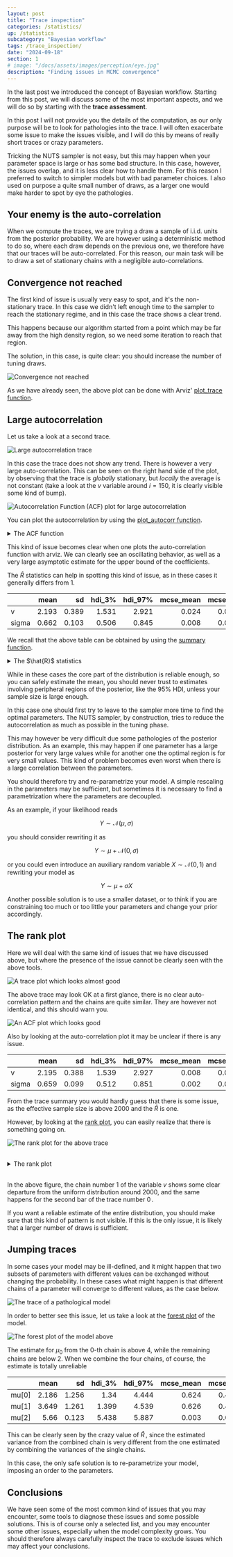 ```yaml
---
layout: post
title: "Trace inspection"
categories: /statistics/
up: /statistics
subcategory: "Bayesian workflow"
tags: /trace_inspection/
date: "2024-09-18"
section: 1
# image: "/docs/assets/images/perception/eye.jpg"
description: "Finding issues in MCMC convergence"
---
```


In the last post we introduced the concept of Bayesian workflow.
Starting from this post, we will discuss some of the most important aspects,
and we will do so by starting with the **trace assessment**.

In this post I will not provide you the details of the computation,
as our only purpose will be to look for pathologies into the trace.
I will often exacerbate some issue to make the issues visible,
and I will do this by means of really short traces or crazy parameters.

Tricking the NUTS sampler is not easy, but this may happen when
your parameter space is large or has some bad structure.
In this case, however, the issues overlap, and it is less clear how
to handle them. For this reason I preferred to switch to simpler models
but with bad parameter choices.
I also used on purpose a quite small number of draws, as a larger one would
make harder to spot by eye the pathologies.

## Your enemy is the auto-correlation
When we compute the traces, we are trying a draw a sample of i.i.d. units
from the posterior probability.
We are however using a deterministic method to do so, where each draw
depends on the previous one, we therefore have that our traces will be auto-correlated.
For this reason, our main task will be to draw a set of stationary chains with a negligible
auto-correlations.

## Convergence not reached

The first kind of issue is usually very easy to spot, and it's the non-stationary
trace. In this case we didn't left enough time to the sampler to reach the
stationary regime, and in this case the trace shows a clear trend.

This happens because our algorithm started from a point which may be far away from the high
density region, so we need some iteration to reach that region.

The solution, in this case, is quite clear: you should increase the number of tuning
draws.

![Convergence not reached](/docs/assets/images/statistics/trace/early.webp)

As we have already seen, the above plot can
be done with Arviz' [plot_trace function](https://python.arviz.org/en/stable/api/generated/arviz.plot_trace.html).

## Large autocorrelation

Let us take a look at a second trace.

![Large autocorrelation trace](/docs/assets/images/statistics/trace/acorr_trace.webp)

In this case the trace does not show any trend. There is however a very large auto-correlation.
This can be seen on the right hand side of the plot, by observing that
the trace is *globally* stationary, but *locally* the average is not
constant (take a look at the $v$ variable around $i=150$, it is clearly
visible some kind of bump).

![Autocorrelation Function (ACF) plot for large autocorrelation](/docs/assets/images/statistics/trace/acorr_acorr.webp)

You can plot the autocorrelation by using
the [plot_autocorr function](https://python.arviz.org/en/stable/api/generated/arviz.plot_trace.html).

<details class="math-details">
<summary> The ACF function
</summary>

For a fixed-step time series $\{X_t\}_{t=1,...T}$
the auto-correlation function is defined es

$$
\rho(\tau) = \mathbb{E}[\frac{(X_t-\mu)(X_{t+\tau}-\mu)}{\sigma^2}]
$$


where

$$
\mu = \mathbb{E}[X_t]
$$

and

$$
\sigma^2 = \mathbb{E}[(X_t-\mu)^2] \,.
$$

By definition, $-1\leq \rho(t) \leq 1\,, \rho(0) = 1\,.$
Moreover, if the observations are i.i.d., we have that
$
\rho(\tau>0)=0\,,
$
since
$$\mathbb{E}[(X_t-\mu)(X_{t+\tau}-\mu)] = \mathbb{E}[(X_t-\mu)]^2=(\mu-\mu)^2=0\,.$$
<br>
We can estimate $\rho(\tau)$ as

$$
\begin{align}
\rho(\tau) = & \frac{1}{T \sigma^2} \sum_{t=1}^T (X_t-\mu)(X_{t+\tau}-\mu)\\
\mu = & \frac{1}{T} \sum_{t=1}^T X_t \\
\sigma^2 = & \frac{1}{T} \sum_{t=1}^T (X_t-\mu)^2 \\
\end{align}
$$

</details>

This kind of issue becomes clear when one plots the auto-correlation function
with arviz.
We can clearly see an oscillating behavior, as well as a very large asymptotic
estimate for the upper bound of the coefficients.

The $\hat{R}$ statistics can help in spotting this kind
of issue, as in these cases it generally differs from 1.

|       |   mean |    sd |   hdi_3% |   hdi_97% |   mcse_mean |   mcse_sd |   ess_bulk |   ess_tail |   r_hat |
|:------|-------:|------:|---------:|----------:|------------:|----------:|-----------:|-----------:|--------:|
| v     |  2.193 | 0.389 |    1.531 |     2.921 |       0.024 |     0.017 |        268 |        520 |    1.02 |
| sigma |  0.662 | 0.103 |    0.506 |     0.845 |       0.008 |     0.006 |        238 |        290 |    1.03 |

We recall that the above table can be obtained
by using the [summary function](https://python.arviz.org/en/stable/api/generated/arviz.summary.html).

<details class="math-details">
<summary> The $\hat{R}$ statistics
</summary>

The $\hat{R}$ exploits the fact that all our chains should be random sub-samples
of a common distribution.
Let us now indicate as $X^j_i$ the $i$th sample of the $j$th trace,
where $i=1,...,S$ and $j=1,...,M\,.$
The variance is defined as

$$
Var[X] = \frac{1}{M S-1}\sum_{j=1}^M \sum_{i=1}^S (X^j_i - \mu)^2 \approx \frac{1}{M S}\sum_{j=1}^M \sum_{i=1}^S (X^j_i - \mu)^2 
$$

where

$$
\mu =\frac{1}{M S}\sum_{j=1}^M \sum_{i=1}^S X^j_i
$$

We can approximate the above quantity as the average within-variance $W$

$$
W = \frac{1}{M} \sum_{j=1}^M \sigma_j^2
$$

where

$$
\sigma_j^2 = \frac{1}{S-1} \sum_{i=1}^S (X^j_i - \mu_j)^2
$$

and

$$
\mu_j = \frac{1}{S} \sum_{i=1}^S X^j_i\,.
$$

Notice that

$$
\mu = \frac{1}{M} \sum_{j=1}^M \mu_j
$$

We now define the between sample variance $B$ as

$$
B = \frac{S}{M-1} \sum_{j=1}^M (\mu_j-\mu)^2
$$

We can estimate the variance as

$$
Var[X] = \frac{S-1}{S} W + \frac{1}{S} B
$$

$$
\begin{align}
&
\sum_{j=1}^M \sum_{i=1}^S (X^j_i - \mu)^2
= 
\sum_{j=1}^M \sum_{i=1}^S (X^j_i - \mu_j + \mu_j - \mu)^2\\
&
=
\sum_{j=1}^M \sum_{i=1}^S ( (X^j_i - \mu_j)^2 + (\mu_j - \mu)^2 +2 (X^j_i - \mu_j) (\mu_j - \mu))
=
\sum_{j=1}^M \sum_{i=1}^S( (X^j_i - \mu_j)^2 + (\mu_j - \mu)^2 )\\
&
= (S-1) M W + (M-1)B \leq (S-1) M W + M B
\end{align}
$$

We may therefore put an upper bound to the variance as

$$
Var^+[X] = \frac{S-1}{S} W + \frac{B}{S}
$$

This quantity is an unbiased estimator of the variance in the limit $S\rightarrow \infty$
as well as if stationarity holds, since in this case $B=0\,.$

The $\hat{R}$ statistics is defined as the square root of the ratio between the above
quantity and the pooled variance $W$

$$
\hat{R} = \sqrt{\frac{Var^+[X]}{W}} \geq 1\,.
$$

</details>

While in these cases the core part of the distribution is reliable enough,
so you can safely estimate the mean, you should never trust to estimates
involving peripheral regions of the posterior, like the $95\%$ HDI,
unless your sample size is large enough.

In this case one should first try to leave to the sampler more
time to find the optimal parameters.
The NUTS sampler, by construction, tries to reduce the autocorrelation
as much as possible in the tuning phase.

This may however be very difficult due some pathologies of the posterior distribution.
As an example, this may happen if one parameter has a large posterior for very large
values while for another one the optimal region is for very small values.
This kind of problem becomes even worst when there is a large correlation
between the parameters.

You should therefore try and re-parametrize your model. A simple rescaling in
the parameters may be sufficient, but sometimes it is necessary to find
a parametrization where the parameters are decoupled.

As an example, if your likelihood reads

$$
Y \sim \mathcal{N}(\mu, \sigma)
$$

you should consider rewriting it as

$$
Y \sim \mu + \mathcal{N}(0, \sigma)
$$

or you could even introduce an auxiliary random variable $X \sim \mathcal{N}(0, 1)$
and rewriting your model as

$$
Y \sim \mu + \sigma X
$$

Another possible solution is to use a smaller dataset, or to think
if you are constraining too much or too little your parameters 
and change your prior accordingly.

## The rank plot

Here we will deal with the same kind of issues that we have discussed above,
but where the presence of the issue cannot be clearly seen with the above tools.

![A trace plot which looks almost good](/docs/assets/images/statistics/trace/acorr_large_trace.webp)

The above trace may look OK at a first glance, there is no clear auto-correlation
pattern and the chains are quite similar.
They are however not identical, and this should warn you.

![An ACF plot which looks good](/docs/assets/images/statistics/trace/acorr_large_acorr.webp)

Also by looking at the auto-correlation plot it may be unclear if there is
any issue.


|       |   mean |    sd |   hdi_3% |   hdi_97% |   mcse_mean |   mcse_sd |   ess_bulk |   ess_tail |   r_hat |
|:------|-------:|------:|---------:|----------:|------------:|----------:|-----------:|-----------:|--------:|
| v     |  2.195 | 0.388 |    1.539 |     2.927 |       0.008 |     0.006 |       2162 |       2807 |       1 |
| sigma |  0.659 | 0.099 |    0.512 |     0.851 |       0.002 |     0.002 |       2307 |       2803 |       1 |

From the trace summary you would hardly guess that there is some issue,
as the effective sample size is above 2000 and the $\hat{R}$ is one.

However, by looking at the [rank plot](https://python.arviz.org/en/stable/api/generated/arviz.plot_rank.html), you can easily realize that there is
something going on.

![The rank plot for the above trace](/docs/assets/images/statistics/trace/acorr_large_rank.webp)

<br>

<details class="math-details">
<summary> The rank plot
</summary>

The rank plot is another tool to verify that all the chains are distributed according
to the same distribution.
In order to build the rank plot, given a set of equally spaced points

$$\{ 0=z_0 < z_1 < \dots < z_n = 1 \}$$

You then compute the quantiles $q_k$ corresponding to the fraction $z_k$, and finally
estimate the probability $$P(q_{k-1} \leq X^j < q_k)$$ for each chain $\{X^j_i\}_i$.

By construction, the resulting distribution should be uniform, since 
the distribution of each chain should be the same of the combined chains.
If it is not, it means that the chains are not distributed according to the same distribution,
and you are facing some sampling issue.


</details>

<br>

In the above figure, the chain number $1$ of the variable $v$
shows some clear departure from the uniform distribution around $2000$,
and the same happens for the second bar of the trace number $0\,.$

If you want a reliable estimate of the entire distribution,
you should make sure that this kind of pattern is not visible.
If this is the only issue, it is likely that a larger number of draws is sufficient.

## Jumping traces

In some cases your model may be ill-defined, and it might happen that two subsets of parameters with different values can be exchanged without changing
the probability.
In these cases what might happen is that different chains of a parameter
will converge to different values, as the case below.

![The trace of a pathological model](/docs/assets/images/statistics/trace/superposition.webp)

In order to better see this issue, let us take a look at the [forest plot](https://python.arviz.org/en/stable/api/generated/arviz.plot_forest.html) of
the model.

![The forest plot of the model above](/docs/assets/images/statistics/trace/superposition_forest.webp)

The estimate for $\mu_0$ from the 0-th chain is above 4, while the remaining
chains are below 2.
When we combine the four chains, of course, the estimate
is totally unreliable

|       |   mean |    sd |   hdi_3% |   hdi_97% |   mcse_mean |   mcse_sd |   ess_bulk |   ess_tail |   r_hat |
|:------|-------:|------:|---------:|----------:|------------:|----------:|-----------:|-----------:|--------:|
| mu[0] |  2.186 | 1.256 |    1.34  |     4.444 |       0.624 |     0.478 |          7 |         29 |    1.53 |
| mu[1] |  3.649 | 1.261 |    1.399 |     4.539 |       0.626 |     0.479 |          7 |         29 |    1.53 |
| mu[2] |  5.66  | 0.123 |    5.438 |     5.887 |       0.003 |     0.002 |       2065 |       2125 |    1    |

This can be clearly seen by the crazy value of $\hat{R}\,,$
since the estimated variance from the combined chain is very different from
the one estimated by combining the variances of the single chains.

In this case, the only safe solution is to re-parametrize your model,
imposing an order to the parameters.

## Conclusions

We have seen some of the most common kind of issues that you may encounter, some tools to diagnose these
issues and some possible solutions.
This is of course only a selected list, and you may encounter some other
issues, especially when the model complexity grows.
You should therefore always carefully inspect the trace to exclude
issues which may affect your conclusions.
